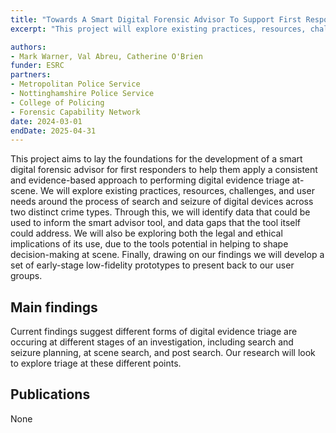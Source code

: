 ```yaml
---
title: "Towards A Smart Digital Forensic Advisor To Support First Responders With At-Scene Triage Of Digital Evidence Across Crime Types"
excerpt: "This project will explore existing practices, resources, challenges, and user needs around the process of search and seizure of digital devices across two distinct crime types."

authors:
- Mark Warner, Val Abreu, Catherine O'Brien
funder: ESRC
partners: 
- Metropolitan Police Service
- Nottinghamshire Police Service
- College of Policing
- Forensic Capability Network
date: 2024-03-01
endDate: 2025-04-31
---
```


This project aims to lay the foundations for the development of a smart digital forensic advisor for first responders to help them apply a consistent and evidence-based approach to performing digital evidence triage at-scene. We will explore existing practices, resources, challenges, and user needs around the process of search and seizure of digital devices across two distinct crime types. Through this, we will identify data that could be used to inform the smart advisor tool, and data gaps that the tool itself could address. We will also be exploring both the legal and ethical implications of its use, due to the tools potential in helping to shape decision-making at scene. Finally, drawing on our findings we will develop a set of early-stage low-fidelity prototypes to present back to our user groups. 

## Main findings

Current findings suggest different forms of digital evidence triage are occuring at different stages of an investigation, including search and seizure planning, at scene search, and post search. Our research will look to explore triage at these different points. 

## Publications

None